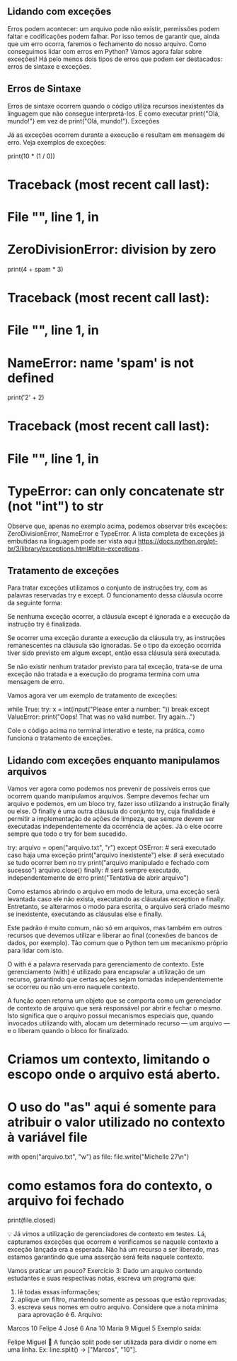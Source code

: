 ## Lidando com exceções

Erros podem acontecer: um arquivo pode não existir, permissões podem faltar e codificações podem falhar. Por isso temos de garantir que, ainda que um erro ocorra, faremos o fechamento do nosso arquivo.
Como conseguimos lidar com erros em Python? Vamos agora falar sobre exceções!
Há pelo menos dois tipos de erros que podem ser destacados: erros de sintaxe e exceções.

## Erros de Sintaxe

Erros de sintaxe ocorrem quando o código utiliza recursos inexistentes da linguagem que não consegue interpretá-los. É como executar print{"Olá, mundo!"} em vez de print("Olá, mundo!").
Exceções

Já as exceções ocorrem durante a execução e resultam em mensagem de erro. Veja exemplos de exceções:

print(10 * (1 / 0))
# Traceback (most recent call last):
#   File "<stdin>", line 1, in <module>
# ZeroDivisionError: division by zero
print(4 + spam * 3)
# Traceback (most recent call last):
#   File "<stdin>", line 1, in <module>
# NameError: name 'spam' is not defined
print('2' + 2)
# Traceback (most recent call last):
#   File "<stdin>", line 1, in <module>
# TypeError: can only concatenate str (not "int") to str

Observe que, apenas no exemplo acima, podemos observar três exceções: ZeroDivisionError, NameError e TypeError. A lista completa de exceções já embutidas na linguagem pode ser vista aqui https://docs.python.org/pt-br/3/library/exceptions.html#bltin-exceptions .

## Tratamento de exceções

Para tratar exceções utilizamos o conjunto de instruções try, com as palavras reservadas try e except. O funcionamento dessa cláusula ocorre da seguinte forma:

Se nenhuma exceção ocorrer, a cláusula except é ignorada e a execução da instrução try é finalizada.

Se ocorrer uma exceção durante a execução da cláusula try, as instruções remanescentes na cláusula são ignoradas. Se o tipo da exceção ocorrida tiver sido previsto em algum except, então essa cláusula será executada.

Se não existir nenhum tratador previsto para tal exceção, trata-se de uma exceção não tratada e a execução do programa termina com uma mensagem de erro.

Vamos agora ver um exemplo de tratamento de exceções:

while True:
    try:
        x = int(input("Please enter a number: "))
        break
    except ValueError:
        print("Oops!  That was no valid number.  Try again...")

Cole o código acima no terminal interativo e teste, na prática, como funciona o tratamento de exceções.

## Lidando com exceções enquanto manipulamos arquivos

Vamos ver agora como podemos nos prevenir de possíveis erros que ocorrem quando manipulamos arquivos. Sempre devemos fechar um arquivo e podemos, em um bloco try, fazer isso utilizando a instrução finally ou else. O finally é uma outra cláusula do conjunto try, cuja finalidade é permitir a implementação de ações de limpeza, que sempre devem ser executadas independentemente da ocorrência de ações. Já o else ocorre sempre que todo o try for bem sucedido.

try:
    arquivo = open("arquivo.txt", "r")
except OSError:
    # será executado caso haja uma exceção
    print("arquivo inexistente")
else:
    # será executado se tudo ocorrer bem no try
    print("arquivo manipulado e fechado com sucesso")
    arquivo.close()
finally:
    # será sempre executado, independentemente de erro
    print("Tentativa de abrir arquivo")

Como estamos abrindo o arquivo em modo de leitura, uma exceção será levantada caso ele não exista, executando as cláusulas exception e finally. Entretanto, se alterarmos o modo para escrita, o arquivo será criado mesmo se inexistente, executando as cláusulas else e finally.

Este padrão é muito comum, não só em arquivos, mas também em outros recursos que devemos utilizar e liberar ao final (conexões de bancos de dados, por exemplo). Tão comum que o Python tem um mecanismo próprio para lidar com isto.

O with é a palavra reservada para gerenciamento de contexto. Este gerenciamento (with) é utilizado para encapsular a utilização de um recurso, garantindo que certas ações sejam tomadas independentemente se ocorreu ou não um erro naquele contexto.

A função open retorna um objeto que se comporta como um gerenciador de contexto de arquivo que será responsável por abrir e fechar o mesmo. Isto significa que o arquivo possui mecanismos especiais que, quando invocados utilizando with, alocam um determinado recurso — um arquivo — e o liberam quando o bloco for finalizado.

# Criamos um contexto, limitando o escopo onde o arquivo está aberto.
# O uso do "as" aqui é somente para atribuir o valor utilizado no contexto à variável file
with open("arquivo.txt", "w") as file:
    file.write("Michelle 27\n")
# como estamos fora do contexto, o arquivo foi fechado
print(file.closed)

💡 Já vimos a utilização de gerenciadores de contexto em testes. Lá, capturamos exceções que ocorrem e verificamos se naquele contexto a exceção lançada era a esperada. Não há um recurso a ser liberado, mas estamos garantindo que uma asserção será feita naquele contexto.

Vamos praticar um pouco?
Exercício 3: Dado um arquivo contendo estudantes e suas respectivas notas, escreva um programa que:

1. lê todas essas informações;
2. aplique um filtro, mantendo somente as pessoas que estão reprovadas;
3. escreva seus nomes em outro arquivo.
Considere que a nota miníma para aprovação é 6.
Arquivo:

Marcos 10
Felipe 4
José 6
Ana 10
Maria 9
Miguel 5
Exemplo saída:

Felipe
Miguel
🦜 A função split pode ser utilizada para dividir o nome em uma linha. Ex: line.split() -> ["Marcos", "10"].

